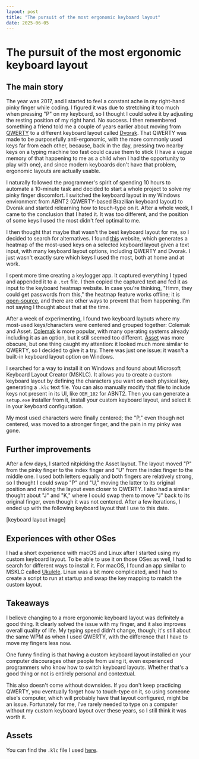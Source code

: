 ```yaml
---
layout: post
title: "The pursuit of the most ergonomic keyboard layout"
date: 2025-06-05
---
```

# The pursuit of the most ergonomic keyboard layout

## The main story

The year was 2017, and I started to feel a constant ache in my right-hand pinky finger while coding. I figured it was due to stretching it too much when pressing "P" on my keyboard, so I thought I could solve it by adjusting the resting position of my right hand. No success. I then remembered something a friend told me a couple of years earlier about moving from [QWERTY](https://en.wikipedia.org/wiki/QWERTY) to a different keyboard layout called [Dvorak](https://en.wikipedia.org/wiki/Dvorak_keyboard_layout). That QWERTY was made to be purposefully anti-ergonomic, with the more commonly used keys far from each other, because, back in the day, pressing two nearby keys on a typing machine too fast could cause them to stick (I have a vague memory of that happening to me as a child when I had the opportunity to play with one), and since modern keyboards don't have that problem, ergonomic layouts are actually usable.

I naturally followed the programmer's spirit of spending 10 hours to automate a 10-minute task and decided to start a whole project to solve my pinky finger discomfort. I switched the keyboard layout in my Windows environment from ABNT2 (QWERTY-based Brazilian keyboard layout) to Dvorak and started relearning how to touch-type on it. After a whole week, I came to the conclusion that I hated it. It was too different, and the position of some keys I used the most didn't feel optimal to me.

I then thought that maybe that wasn't the best keyboard layout for me, so I decided to search for alternatives. I found [this](https://www.patrick-wied.at/projects/heatmap-keyboard/) website, which generates a heatmap of the most-used keys on a selected keyboard layout given a text input, with many keyboard layout options, including QWERTY and Dvorak. I just wasn't exactly sure which keys I used the most, both at home and at work.

I spent more time creating a keylogger app. It captured everything I typed and appended it to a `.txt` file. I then copied the captured text and fed it as input to the keyboard heatmap website. In case you're thinking, "Hmm, they could get passwords from this," the heatmap feature works offline; it is [open-source](https://github.com/pa7/Keyboard-Heatmap), and there are other ways to prevent that from happening. I'm not saying I thought about that at the time.

After a week of experimenting, I found two keyboard layouts where my most-used keys/characters were centered and grouped together: Colemak and Asset. [Colemak](https://en.wikipedia.org/wiki/Colemak) is more popular, with many operating systems already including it as an option, but it still seemed too different. [Asset](https://millikeys.sourceforge.net/asset/) was more obscure, but one thing caught my attention: it looked much more similar to QWERTY, so I decided to give it a try. There was just one issue: it wasn't a built-in keyboard layout option on Windows.

I searched for a way to install it on Windows and found about Microsoft Keyboard Layout Creator (MSKLC). It allows you to create a custom keyboard layout by defining the characters you want on each physical key, generating a `.klc` text file. You can also manually modify that file to include keys not present in its UI, like `OEM_102` for ABNT2. Then you can generate a `setup.exe` installer from it, install your custom keyboard layout, and select it in your keyboard configuration.

My most used characters were finally centered; the "P," even though not centered, was moved to a stronger finger, and the pain in my pinky was gone.

## Further improvements

After a few days, I started nitpicking the Asset layout. The layout moved "P" from the pinky finger to the index finger and "U" from the index finger to the middle one. I used both letters equally and both fingers are relatively strong, so I thought I could swap "P" and "U," moving the latter to its original position and making the layout even closer to QWERTY. I also had a similar thought about "J" and "K," where I could swap them to move "J" back to its original finger, even though it was not centered. After a few iterations, I ended up with the following keyboard layout that I use to this date.

[keyboard layout image]

## Experiences with other OSes

I had a short experience with macOS and Linux after I started using my custom keyboard layout. To be able to use it on those OSes as well, I had to search for different ways to install it. For macOS, I found an app similar to MSKLC called [Ukulele](https://software.sil.org/ukelele/). Linux was a bit more complicated, and I had to create a script to run at startup and swap the key mapping to match the custom layout.

## Takeaways

I believe changing to a more ergonomic keyboard layout was definitely a good thing. It clearly solved the issue with my finger, and it also improves overall quality of life. My typing speed didn't change, though; it's still about the same WPM as when I used QWERTY, with the difference that I have to move my fingers less now.

One funny finding is that having a custom keyboard layout installed on your computer discourages other people from using it, even experienced programmers who know how to switch keyboard layouts. Whether that's a good thing or not is entirely personal and contextual.

This also doesn't come without downsides. If you don't keep practicing QWERTY, you eventually forget how to touch-type on it, so using someone else's computer, which will probably have that layout configured, might be an issue. Fortunately for me, I've rarely needed to type on a computer without my custom keyboard layout over these years, so I still think it was worth it.

## Assets

You can find the `.klc` file I used [here](assets/assetp.klc).
